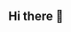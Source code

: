 ## Hi there 👋

<!--
**xD-CaptDeaDpooL/xD-CaptDeaDpooL** is a ✨ _special_ ✨ repository because its `README.md` (this file) appears on your GitHub profile.

Here are some ideas to get you started:

 🔭 Currently designing a soliton transmission system that utilises non uniformly spaced edfa repeaters
 🌱 I’m a passionate about Embedded Systems and Analog Electronics
 👯 I’m looking to collaborate on automation projects
 -🤔 I’m looking for help with ...
 -💬 Ask me about ...
 -📫 How to reach me: ...
 -😄 Pronouns: ...
 -⚡ Fun fact: ...
-->
